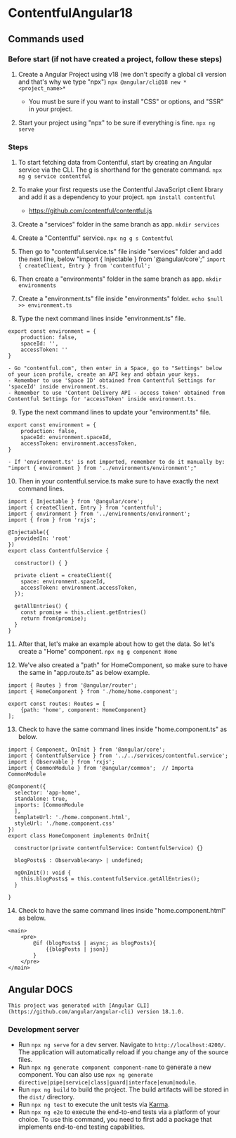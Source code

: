 # ContentfulAngular18

## Commands used
### Before start (if not have created a project, follow these steps)
1. Create a Angular Project using v18 (we don't specify a global cli version and that's why we type "npx")
``npx @angular/cli@18 new *<project_name>*``
    - You must be sure if you want to install "CSS" or options, and "SSR" in your project.

2. Start your project using "npx" to be sure if everything is fine.
``npx ng serve``

### Steps
1. To start fetching data from Contentful, start by creating an Angular service via the CLI. The g is shorthand for the generate command.
``npx ng g service contentful``

2. To make your first requests use the Contentful JavaScript client library and add it as a dependency to your project.
``npm install contentful``
    - https://github.com/contentful/contentful.js

3. Create a "services" folder in the same branch as app.
``mkdir services``

4. Create a "Contentful" service.
``npx ng g s Contentful``

5. Then go to "contentful.service.ts" file inside "services" folder and add the next line, below "import { Injectable } from '@angular/core';"
``import { createClient, Entry } from 'contentful';``

6. Then create a "environments" folder in the same branch as app.
``mkdir environments``

7. Create a "environment.ts" file inside "environments" folder.
``echo $null >> environment.ts``

8. Type the next command lines inside "environment.ts" file.
```
export const environment = {
    production: false,
    spaceId: '',
    accessToken: ''
}
```
    - Go "contentful.com", then enter in a Space, go to "Settings" below of your icon profile, create an API key and obtain your keys.
    - Remember to use 'Space ID' obtained from Contentful Settings for 'spaceId' inside environment.ts.
    - Remember to use 'Content Delivery API - access token' obtained from Contentful Settings for 'accessToken' inside environment.ts.

9. Type the next command lines to update your "environment.ts" file.
```
export const environment = {
    production: false,
    spaceId: environment.spaceId,
    accessToken: environment.accessToken,
}
```
    - If 'environment.ts' is not imported, remember to do it manually by: "import { environment } from '../environments/environment';" 

10. Then in your contentful.service.ts make sure to have exactly the next command lines.
```
import { Injectable } from '@angular/core';
import { createClient, Entry } from 'contentful';
import { environment } from '../environments/environment';
import { from } from 'rxjs';

@Injectable({
  providedIn: 'root'
})
export class ContentfulService {

  constructor() { }

  private client = createClient({
    space: environment.spaceId,
    accessToken: environment.accessToken,
  });

  getAllEntries() {
    const promise = this.client.getEntries()
    return from(promise);
  }
}
```

11. After that, let's make an example about how to get the data. So let's create a "Home" component.
``npx ng g component Home``

12. We've also created a "path" for HomeComponent, so make sure to have the same in "app.route.ts" as below example.
```
import { Routes } from '@angular/router';
import { HomeComponent } from './home/home.component';

export const routes: Routes = [
    {path: 'home', component: HomeComponent}
];

```

13. Check to have the same command lines inside "home.component.ts" as below.
```
import { Component, OnInit } from '@angular/core';
import { ContentfulService } from '../../services/contentful.service';
import { Observable } from 'rxjs';
import { CommonModule } from '@angular/common';  // Importa CommonModule

@Component({
  selector: 'app-home',
  standalone: true,
  imports: [CommonModule
  ],
  templateUrl: './home.component.html',
  styleUrl: './home.component.css'
})
export class HomeComponent implements OnInit{

  constructor(private contentfulService: ContentfulService) {}

  blogPosts$ : Observable<any> | undefined;

  ngOnInit(): void {
    this.blogPosts$ = this.contentfulService.getAllEntries();
  }

}
```

14. Check to have the same command lines inside "home.component.html" as below.
```
<main>
    <pre>
        @if (blogPosts$ | async; as blogPosts){
            {{blogPosts | json}}
        }
    </pre>
</main>
```

## Angular DOCS
``This project was generated with [Angular CLI](https://github.com/angular/angular-cli) version 18.1.0.``
### Development server
* Run `npx ng serve` for a dev server. Navigate to `http://localhost:4200/`. The application will automatically reload if you change any of the source files.
* Run `npx ng generate component component-name` to generate a new component. You can also use `npx ng generate directive|pipe|service|class|guard|interface|enum|module`.
* Run `npx ng build` to build the project. The build artifacts will be stored in the `dist/` directory.
* Run `npx ng test` to execute the unit tests via [Karma](https://karma-runner.github.io).
* Run `npx ng e2e` to execute the end-to-end tests via a platform of your choice. To use this command, you need to first add a package that implements end-to-end testing capabilities.
